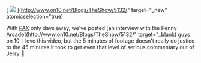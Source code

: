 [ <img src="http://download.microsoft.com/download/a/c/0/ac03b515-a6db-4712-9fcb-cd41b3d7fd0e/PennyArcade_small_on10.jpg" /> ](http://www.on10.net/Blogs/TheShow/5132/" target="_new" atomicselection="true)

With [PAX](http://www.pennyarcadeexpo.com) only days away, we've posted [an interview with the Penny Arcade](http://www.on10.net/Blogs/TheShow/5132/" target="_blank) guys on 10. I love this video, but the 5 minutes of footage doesn't really do justice to the 45 minutes it took to get even that level of serious commentary out of Jerry 🙂